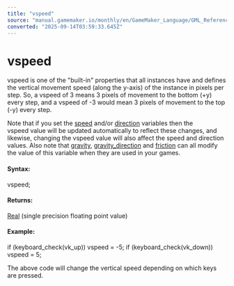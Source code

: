 ```yaml
---
title: "vspeed"
source: "manual.gamemaker.io/monthly/en/GameMaker_Language/GML_Reference/Asset_Management/Instances/Instance_Variables/vspeed.htm"
converted: "2025-09-14T03:59:33.645Z"
---
```


# vspeed

vspeed is one of the "built-in" properties that all instances have and defines the vertical movement speed (along the y-axis) of the instance in pixels per step. So, a vspeed of 3 means 3 pixels of movement to the bottom (+y) every step, and a vspeed of -3 would mean 3 pixels of movement to the top (-y) every step.

Note that if you set the [speed](speed.md) and/or [direction](direction.md) variables then the vspeed value will be updated automatically to reflect these changes, and likewise, changing the vspeed value will also affect the speed and direction values. Also note that [gravity](gravity.md), [gravity\_direction](gravity_direction.md) and [friction](friction.md) can all modify the value of this variable when they are used in your games.

#### Syntax:

vspeed;

#### Returns:

[Real](../../../../GML_Overview/Data_Types.md) (single precision floating point value)

#### Example:

if (keyboard\_check(vk\_up)) vspeed = -5;
if (keyboard\_check(vk\_down)) vspeed = 5;

The above code will change the vertical speed depending on which keys are pressed.